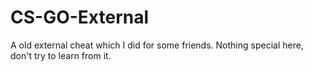 # CS-GO-External
A old external cheat which I did for some friends. Nothing special here, don't try to learn from it. 
